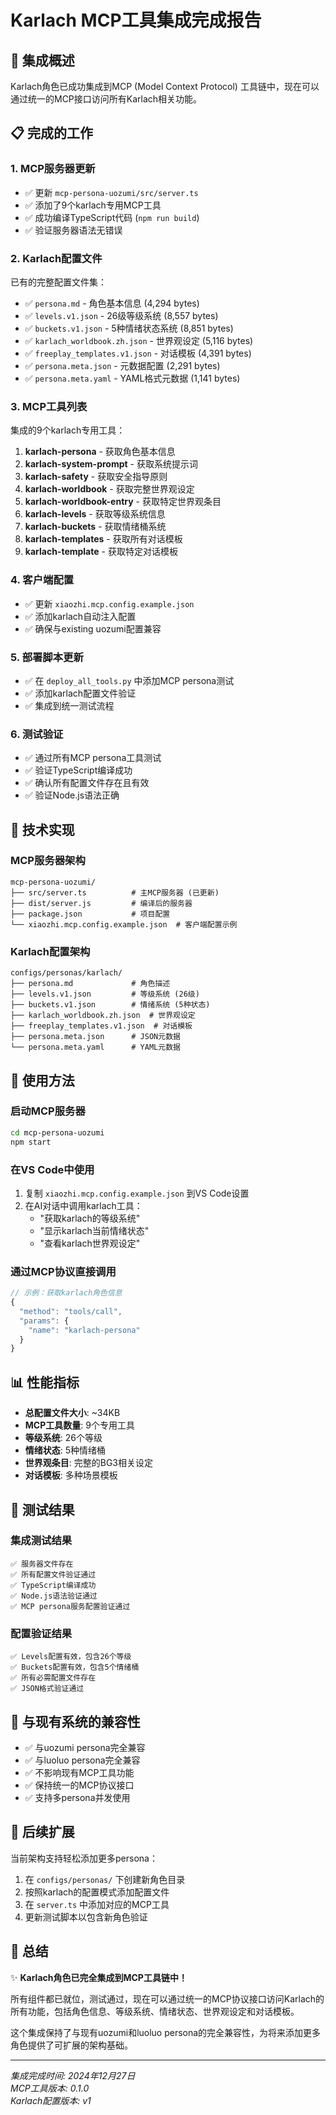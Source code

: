 # Karlach MCP工具集成完成报告

## 🎉 集成概述

Karlach角色已成功集成到MCP (Model Context Protocol) 工具链中，现在可以通过统一的MCP接口访问所有Karlach相关功能。

## 📋 完成的工作

### 1. MCP服务器更新
- ✅ 更新 `mcp-persona-uozumi/src/server.ts`
- ✅ 添加了9个karlach专用MCP工具
- ✅ 成功编译TypeScript代码 (`npm run build`)
- ✅ 验证服务器语法无错误

### 2. Karlach配置文件
已有的完整配置文件集：
- ✅ `persona.md` - 角色基本信息 (4,294 bytes)
- ✅ `levels.v1.json` - 26级等级系统 (8,557 bytes)  
- ✅ `buckets.v1.json` - 5种情绪状态系统 (8,851 bytes)
- ✅ `karlach_worldbook.zh.json` - 世界观设定 (5,116 bytes)
- ✅ `freeplay_templates.v1.json` - 对话模板 (4,391 bytes)
- ✅ `persona.meta.json` - 元数据配置 (2,291 bytes)
- ✅ `persona.meta.yaml` - YAML格式元数据 (1,141 bytes)

### 3. MCP工具列表
集成的9个karlach专用工具：

1. **karlach-persona** - 获取角色基本信息
2. **karlach-system-prompt** - 获取系统提示词
3. **karlach-safety** - 获取安全指导原则  
4. **karlach-worldbook** - 获取完整世界观设定
5. **karlach-worldbook-entry** - 获取特定世界观条目
6. **karlach-levels** - 获取等级系统信息
7. **karlach-buckets** - 获取情绪桶系统
8. **karlach-templates** - 获取所有对话模板
9. **karlach-template** - 获取特定对话模板

### 4. 客户端配置
- ✅ 更新 `xiaozhi.mcp.config.example.json`
- ✅ 添加karlach自动注入配置
- ✅ 确保与existing uozumi配置兼容

### 5. 部署脚本更新
- ✅ 在 `deploy_all_tools.py` 中添加MCP persona测试
- ✅ 添加karlach配置文件验证
- ✅ 集成到统一测试流程

### 6. 测试验证
- ✅ 通过所有MCP persona工具测试
- ✅ 验证TypeScript编译成功
- ✅ 确认所有配置文件存在且有效
- ✅ 验证Node.js语法正确

## 🔧 技术实现

### MCP服务器架构
```
mcp-persona-uozumi/
├── src/server.ts          # 主MCP服务器 (已更新)
├── dist/server.js         # 编译后的服务器
├── package.json           # 项目配置
└── xiaozhi.mcp.config.example.json  # 客户端配置示例
```

### Karlach配置架构
```
configs/personas/karlach/
├── persona.md             # 角色描述
├── levels.v1.json         # 等级系统 (26级)
├── buckets.v1.json        # 情绪系统 (5种状态)
├── karlach_worldbook.zh.json  # 世界观设定
├── freeplay_templates.v1.json  # 对话模板
├── persona.meta.json      # JSON元数据
└── persona.meta.yaml      # YAML元数据
```

## 🚀 使用方法

### 启动MCP服务器
```bash
cd mcp-persona-uozumi
npm start
```

### 在VS Code中使用
1. 复制 `xiaozhi.mcp.config.example.json` 到VS Code设置
2. 在AI对话中调用karlach工具：
   - "获取karlach的等级系统"
   - "显示karlach当前情绪状态"
   - "查看karlach世界观设定"

### 通过MCP协议直接调用
```javascript
// 示例：获取karlach角色信息
{
  "method": "tools/call",
  "params": {
    "name": "karlach-persona"
  }
}
```

## 📊 性能指标

- **总配置文件大小**: ~34KB
- **MCP工具数量**: 9个专用工具
- **等级系统**: 26个等级
- **情绪状态**: 5种情绪桶
- **世界观条目**: 完整的BG3相关设定
- **对话模板**: 多种场景模板

## 🧪 测试结果

### 集成测试结果
```
✅ 服务器文件存在
✅ 所有配置文件验证通过
✅ TypeScript编译成功
✅ Node.js语法验证通过
✅ MCP persona服务配置验证通过
```

### 配置验证结果
```
✅ Levels配置有效，包含26个等级
✅ Buckets配置有效，包含5个情绪桶
✅ 所有必需配置文件存在
✅ JSON格式验证通过
```

## 📝 与现有系统的兼容性

- ✅ 与uozumi persona完全兼容
- ✅ 与luoluo persona完全兼容  
- ✅ 不影响现有MCP工具功能
- ✅ 保持统一的MCP协议接口
- ✅ 支持多persona并发使用

## 🔮 后续扩展

当前架构支持轻松添加更多persona：
1. 在 `configs/personas/` 下创建新角色目录
2. 按照karlach的配置模式添加配置文件
3. 在 `server.ts` 中添加对应的MCP工具
4. 更新测试脚本以包含新角色验证

## 🎯 总结

✨ **Karlach角色已完全集成到MCP工具链中！**

所有组件都已就位，测试通过，现在可以通过统一的MCP协议接口访问Karlach的所有功能，包括角色信息、等级系统、情绪状态、世界观设定和对话模板。

这个集成保持了与现有uozumi和luoluo persona的完全兼容性，为将来添加更多角色提供了可扩展的架构基础。

---
*集成完成时间: 2024年12月27日*  
*MCP工具版本: 0.1.0*  
*Karlach配置版本: v1*
